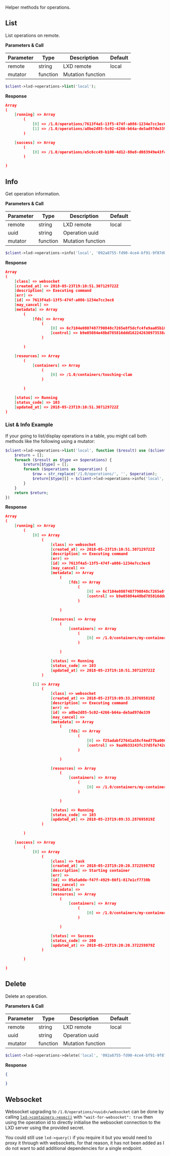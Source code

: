 Helper methods for operations.

## List

List operations on remote.

**Parameters & Call**

| Parameter    | Type          | Description   | Default       |
| ----------   | ------------- | ------------- | ------------- | 
| remote       | string        | LXD remote    | local         |
| mutator      | function      | Mutation function |           |

``` php
$client->lxd->operations->list('local');
```

**Response**
``` json
Array
(
    [running] => Array
        (
            [0] => /1.0/operations/7613f4a5-13f5-474f-a086-1234e7cc3ec6
            [1] => /1.0/operations/a8be2d85-5c02-4266-b64a-de5ad97de339
        )

    [success] => Array
        (
            [0] => /1.0/operations/e5c6cc49-b100-4d12-88e8-d083949e43fc
        )

)
```

## Info

Get operation information.

**Parameters & Call**

| Parameter    | Type          | Description   | Default       |
| ----------   | ------------- | ------------- | ------------- | 
| remote       | string        | LXD remote    | local         |
| uuid         | string        | Operation uuid    |           |
| mutator      | function      | Mutation function |           |

``` php
$client->lxd->operations->info('local', '092a8755-fd90-4ce4-bf91-9f87d03fd5bc');
```

**Response**

``` json
Array
(
    [class] => websocket
    [created_at] => 2018-05-23T19:10:51.307129722Z
    [description] => Executing command
    [err] => 
    [id] => 7613f4a5-13f5-474f-a086-1234e7cc3ec6
    [may_cancel] => 
    [metadata] => Array
        (
            [fds] => Array
                (
                    [0] => 6c7104e0807487790848c7265e8f5dcfc4fe9aa05b18140f939c2c255480e77a
                    [control] => b9e05084e48bd785816ddd162242630973538a2811e5cf7a71dc7b4f2ea116f2
                )

        )

    [resources] => Array
        (
            [containers] => Array
                (
                    [0] => /1.0/containers/touching-clam
                )

        )

    [status] => Running
    [status_code] => 103
    [updated_at] => 2018-05-23T19:10:51.307129722Z
)
```

### List & Info Example

If your going to list/display operations in a table, you might call both methods like the following using a mutator:

``` php
$client->lxd->operations->list('local', function ($result) use ($client) {
    $return = [];
    foreach ($result as $type => $operations) {
        $return[$type] = [];
        foreach ($operations as $operation) {
            $row = str_replace('/1.0/operations/', '', $operation);  
            $return[$type][] = $client->lxd->operations->info('local', $row);
        }
    }
    return $return;
})
```
**Response**

``` json
Array
(
    [running] => Array
        (
            [0] => Array
                (
                    [class] => websocket
                    [created_at] => 2018-05-23T19:10:51.307129722Z
                    [description] => Executing command
                    [err] => 
                    [id] => 7613f4a5-13f5-474f-a086-1234e7cc3ec6
                    [may_cancel] => 
                    [metadata] => Array
                        (
                            [fds] => Array
                                (
                                    [0] => 6c7104e0807487790848c7265e8f5dcfc4fe9aa05b18140f939c2c255480e77a
                                    [control] => b9e05084e48bd785816ddd162242630973538a2811e5cf7a71dc7b4f2ea116f2
                                )

                        )

                    [resources] => Array
                        (
                            [containers] => Array
                                (
                                    [0] => /1.0/containers/my-container
                                )

                        )

                    [status] => Running
                    [status_code] => 103
                    [updated_at] => 2018-05-23T19:10:51.307129722Z
                )

            [1] => Array
                (
                    [class] => websocket
                    [created_at] => 2018-05-23T19:09:33.287695819Z
                    [description] => Executing command
                    [err] => 
                    [id] => a8be2d85-5c02-4266-b64a-de5ad97de339
                    [may_cancel] => 
                    [metadata] => Array
                        (
                            [fds] => Array
                                (
                                    [0] => f25adabf27641a58cf4ed77ba00645a43e30bb6ebc9b40653a121e3f0520d302
                                    [control] => 9aa9b33243fc37d5fe742dee87afaa55ed0677c528b12f8572c91d58403333f6
                                )

                        )

                    [resources] => Array
                        (
                            [containers] => Array
                                (
                                    [0] => /1.0/containers/my-container
                                )

                        )

                    [status] => Running
                    [status_code] => 103
                    [updated_at] => 2018-05-23T19:09:33.287695819Z
                )

        )

    [success] => Array
        (
            [0] => Array
                (
                    [class] => task
                    [created_at] => 2018-05-23T19:20:20.372259879Z
                    [description] => Starting container
                    [err] => 
                    [id] => 05a5a0de-f47f-4929-86f1-817e1cf7730b
                    [may_cancel] => 
                    [metadata] => 
                    [resources] => Array
                        (
                            [containers] => Array
                                (
                                    [0] => /1.0/containers/my-container
                                )

                        )

                    [status] => Success
                    [status_code] => 200
                    [updated_at] => 2018-05-23T19:20:20.372259879Z
                )

        )

)
```


## Delete

Delete an operation.

**Parameters & Call**

| Parameter    | Type          | Description   | Default       |
| ----------   | ------------- | ------------- | ------------- | 
| remote       | string        | LXD remote    | local         |
| uuid         | string        | Operation uuid    |           |
| mutator      | function      | Mutation function |           |

``` php
$client->lxd->operations->delete('local', '092a8755-fd90-4ce4-bf91-9f87d03fd5bc');
```

**Response**

``` json
{
	
}
```

## Websocket

Websocket upgrading to `/1.0/operations/<uuid>/websocket` can be done by calling 
[`lxd->containers->exec()`](https://plinker-rpc.github.io/lxd/containers/#exec) 
with `"wait-for-websocket": true` then using the operation id to directly initialise 
the websocket connection to the LXD server using the provided secret. 

You could still use `lxd->query()` if you require it but you would need to 
proxy it through with websockets, for that reason, it has not been added 
as I do not want to add additional dependencies for a single endpoint.